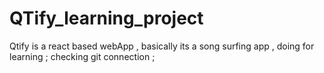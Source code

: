 # QTify_learning_project

Qtify is a react based webApp , basically its a song surfing app , doing for learning ;
checking git connection ;
